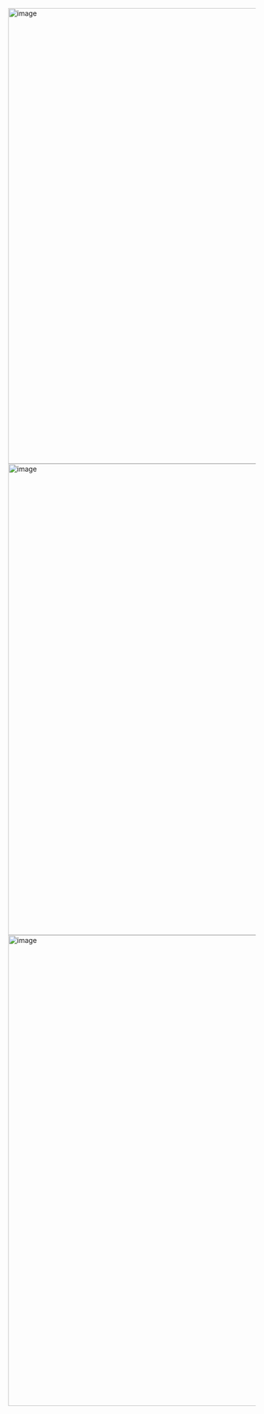 <img width="1908" height="927" alt="image" src="https://github.com/user-attachments/assets/c6653f3b-b048-435c-8507-dfd293cfd954" />


<img width="1888" height="959" alt="image" src="https://github.com/user-attachments/assets/8668d9e7-46c3-4d86-a8ef-caa4fc411b1c" />


<img width="1911" height="958" alt="image" src="https://github.com/user-attachments/assets/d77571ba-1efb-42f1-afdf-5f075e4dbb04" />
